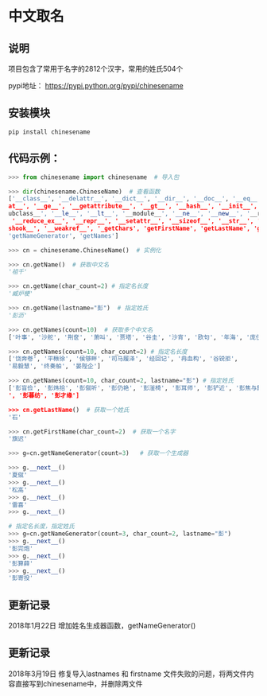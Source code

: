 # 中文取名
## 说明
项目包含了常用于名字的2812个汉字，常用的姓氏504个

pypi地址： https://pypi.python.org/pypi/chinesename

## 安装模块

```
pip install chinesename
```

## 代码示例：

```python
>>> from chinesename import chinesename  # 导入包

>>> dir(chinesename.ChineseName)  # 查看函数
['__class__', '__delattr__', '__dict__', '__dir__', '__doc__', '__eq__', '__form
at__', '__ge__', '__getattribute__', '__gt__', '__hash__', '__init__', '__init_s
ubclass__', '__le__', '__lt__', '__module__', '__ne__', '__new__', '__reduce__',
 '__reduce_ex__', '__repr__', '__setattr__', '__sizeof__', '__str__', '__subclas
shook__', '__weakref__', '_getChars', 'getFirstName', 'getLastName', 'getName',
'getNameGenerator', 'getNames']

>>> cn = chinesename.ChineseName()  # 实例化

>>> cn.getName()  # 获取中文名
'祖千'

>>> cn.getName(char_count=2) # 指定名长度
'臧炉梗'

>>> cn.getName(lastname="彭")  # 指定姓氏
'彭沥'

>>> cn.getNames(count=10)  # 获取多个中文名
['叶事', '沙舵', '荆奁', '萧叫', '贾塔', '谷圭', '沙宵', '欧句', '年海', '庞伍']

>>> cn.getNames(count=10, char_count=2) # 指定名长度
['饶奔卷', '平楸徐', '侯够畔', '司马履泽', '经回记', '冉血构', '谷锐拒', 
'易毅慧', '终奏舶', '晏陛企']

>>> cn.getNames(count=10, char_count=2, lastname="彭") # 指定姓氏
['彭盲俭', '彭炜拾', '彭僦听', '彭仍艳', '彭滏椅', '彭耳师', '彭铲近', '彭焦与舞
', '彭暮纺', '彭才缘']

>>> cn.getLastName()  # 获取一个姓氏
'石'

>>> cn.getFirstName(char_count=2)  # 获取一个名字
'旗迟'

>>> g=cn.getNameGenerator(count=3)   # 获取一个生成器

>>> g.__next__()
'夏僦'
>>> g.__next__()
'松高'
>>> g.__next__()
'雷喜'
>>> g.__next__()

# 指定名长度，指定姓氏
>>> g=cn.getNameGenerator(count=3, char_count=2, lastname="彭")
>>> g.__next__()
'彭完炮'
>>> g.__next__()
'彭算薛'
>>> g.__next__()
'彭寄投'


```

## 更新记录
2018年1月22日
    增加姓名生成器函数，getNameGenerator()

## 更新记录
2018年3月19日
    修复导入lastnames 和 firstname 文件失败的问题，将两文件内容直接写到chinesename中，并删除两文件


